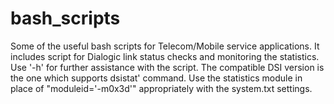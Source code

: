 # bash_scripts
Some of the useful bash scripts for Telecom/Mobile service applications. 
It includes script for Dialogic link status checks and monitoring the statistics. Use '-h' for further assistance with the script.
The compatible DSI version is the one which supports dsistat' command. Use the statistics module in place of "moduleid='-m0x3d'" appropriately with the system.txt settings.
